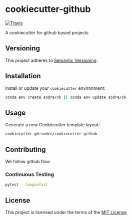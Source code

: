 # cookiecutter-github
[![Travis](https://img.shields.io/travis/nomr/cookiecutter-github.svg?style=flat-square)](https://travis-ci.org/nomr/cookiecutter-github)

A cookiecutter for github based projects

## Versioning
This project adheres to [Semantic Versioning](http://semver.org/).

## Installation
Install or update your `cookiecutter` environment:
```bash
conda env create sodre/ck || conda env update sodre/ck
```

## Usage
Generate a new Cookiecutter template layout:
```bash
cookiecutter gh:sodre/cookiecutter-github
```

## Contributing
We follow github flow.

### Continuous Testing
```bash
pytest --looponfail
```

## License
This project is licensed under the terms of the [MIT License](/LICENSE)
